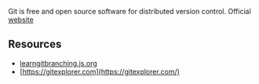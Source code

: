 Git is free and open source software for distributed version control. Official [website](https://git-scm.com/)

## Resources

- [learngitbranching.js.org](https://learngitbranching.js.org/)
- [https://gitexplorer.com](https://gitexplorer.com/)
